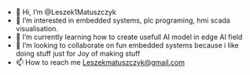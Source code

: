 - 👋 Hi, I’m @Leszek1Matuszczyk
- 👀 I’m interested in embedded systems, plc programing, hmi scada visualisation.
- 🌱 I’m currently learning how to create usefull AI model in edge AI field
- 💞️ I’m looking to collaborate on fun embedded systems because i like doing stuff just for Joy of making stuff
- 📫 How to reach me   Leszekmatuszczyk@gmail.com 

<!---
Leszek1Matuszczyk/Leszek1Matuszczyk is a ✨ special ✨ repository because its `README.md` (this file) appears on your GitHub profile.
You can click the Preview link to take a look at your changes.
--->
